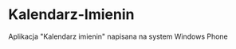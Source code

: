Kalendarz-Imienin
=================

Aplikacja "Kalendarz imienin" napisana na system Windows Phone
